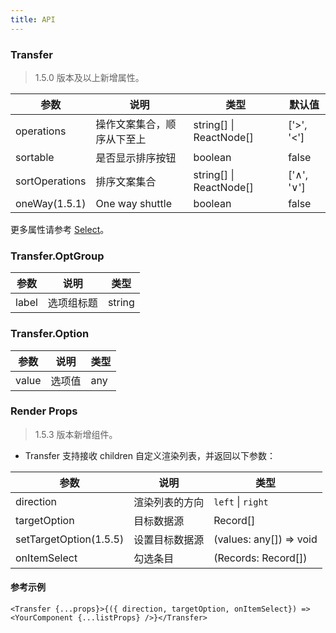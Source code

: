```yaml
---
title: API
---
```


### Transfer

> 1.5.0 版本及以上新增属性。

| 参数      | 说明                                     | 类型        |默认值 |
|-----------|------------------------------------------|------------|--------|
| operations | 操作文案集合，顺序从下至上 | string\[] \| ReactNode[] | ['>', '<'] |
| sortable | 是否显示排序按钮 | boolean | false |
| sortOperations | 排序文案集合 | string\[] \| ReactNode[] | ['∧', '∨'] |
| oneWay(1.5.1) | One way shuttle | boolean | false |

更多属性请参考 [Select](/zh/procmp/data-entry/select/#Select)。


### Transfer.OptGroup 

| 参数      | 说明                                     | 类型        |
|-----------|------------------------------------------|------------|
| label | 选项组标题 | string |

### Transfer.Option

| 参数      | 说明                                     | 类型        |
|-----------|------------------------------------------|------------|
| value | 选项值 | any |

### Render Props

> 1.5.3 版本新增组件。

- Transfer 支持接收 children 自定义渲染列表，并返回以下参数：

| 参数      | 说明                                     | 类型        |
|-----------|------------------------------------------|------------|
| direction | 渲染列表的方向 | `left` \| `right`  |
| targetOption | 目标数据源 | Record[]  |
| setTargetOption(1.5.5) | 设置目标数据源 | (values: any[]) => void  |  |
| onItemSelect | 勾选条目 | (Records: Record[])  |

#### 参考示例

```
<Transfer {...props}>{({ direction, targetOption, onItemSelect}) => <YourComponent {...listProps} />}</Transfer>
 ```
